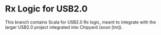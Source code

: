 # Rx Logic for USB2.0

This branch contains Scala for USB2.0 Rx logic, meant to integrate with the larger USB2.0 project integrated into Chipyard (soon [tm]).
